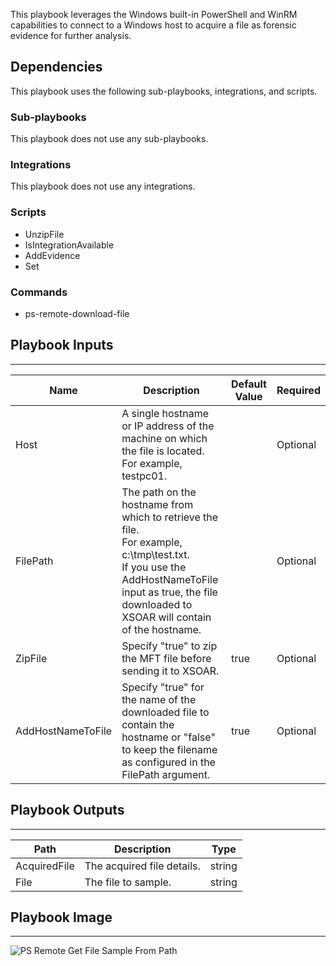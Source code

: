 This playbook leverages the Windows built-in PowerShell and WinRM capabilities to connect to a Windows host to acquire a file as forensic evidence for further analysis.

## Dependencies
This playbook uses the following sub-playbooks, integrations, and scripts.

### Sub-playbooks
This playbook does not use any sub-playbooks.

### Integrations
This playbook does not use any integrations.

### Scripts
* UnzipFile
* IsIntegrationAvailable
* AddEvidence
* Set

### Commands
* ps-remote-download-file

## Playbook Inputs
---

| **Name** | **Description** | **Default Value** | **Required** |
| --- | --- | --- | --- |
| Host | A single hostname or IP address of the machine on which the file is located. For example, testpc01. |  | Optional |
| FilePath | The path on the hostname from which to retrieve the file. <br/>For example, c:\\tmp\\test.txt.<br/>If you use the AddHostNameToFile input as true, the file downloaded to XSOAR will contain of the hostname. |  | Optional |
| ZipFile | Specify "true" to zip the MFT file before sending it to XSOAR. | true | Optional |
| AddHostNameToFile | Specify "true" for the name of the downloaded file to contain the hostname or "false" to keep the filename as configured in the FilePath argument. | true | Optional |

## Playbook Outputs
---

| **Path** | **Description** | **Type** |
| --- | --- | --- |
| AcquiredFile | The acquired file details. | string |
| File | The file to sample. | string |

## Playbook Image
---
![PS Remote Get File Sample From Path](https://raw.githubusercontent.com/cvescan/cvescan/65c9d37bc1973acdb297e39173648cb1ba7cb0fb/Packs/WindowsForensicsPack/doc_files/PS_Remote_-_Get_File_Sample_From_Path.png)
